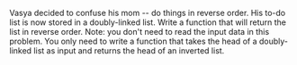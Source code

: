 Vasya decided to confuse his mom -- do things in reverse order. His to-do list is now stored in a doubly-linked list. Write a function that will return the list in reverse order.
Note: you don't need to read the input data in this problem. You only need to write a function that takes the head of a doubly-linked list as input and returns the head of an inverted list.
